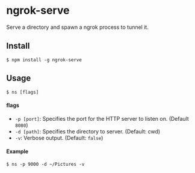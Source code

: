 # ngrok-serve
Serve a directory and spawn a ngrok process to tunnel it.

## Install
```
$ npm install -g ngrok-serve
```

## Usage
```
$ ns [flags]
```

#### flags
 - `-p [port]`: Specifies the port for the HTTP server to listen on. (Default `8080`)
 - `-d [path]`: Specifies the directory to server. (Default: cwd)
 - `-v`: Verbose output. (Default: `false`)

#### Example
```
$ ns -p 9000 -d ~/Pictures -v
```
